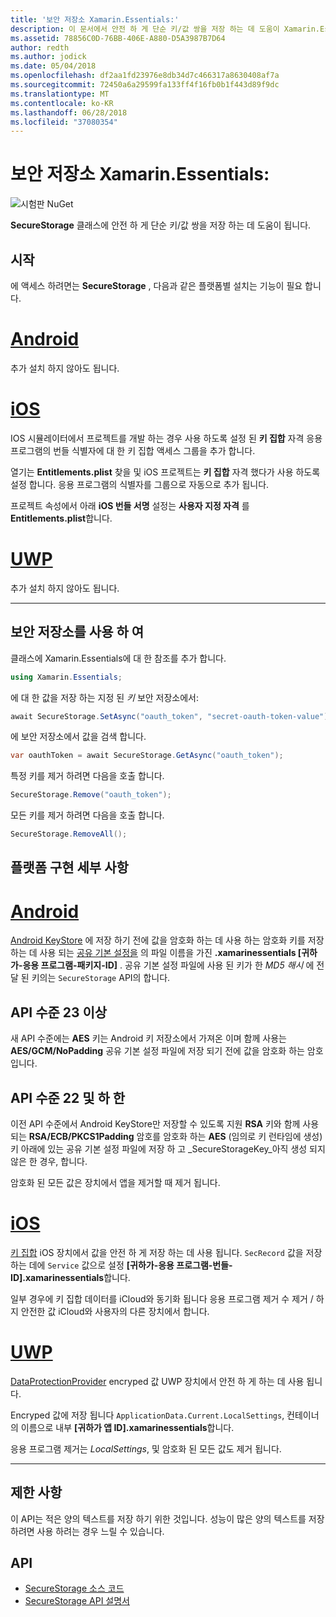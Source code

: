 ```yaml
---
title: '보안 저장소 Xamarin.Essentials:'
description: 이 문서에서 안전 하 게 단순 키/값 쌍을 저장 하는 데 도움이 Xamarin.Essentials SecureStorage 클래스를 설명 합니다. 클래스, 플랫폼 구현 세부 사항 및 제한 사항을 사용 하는 방법을 설명 합니다.
ms.assetid: 78856C0D-76BB-406E-A880-D5A3987B7D64
author: redth
ms.author: jodick
ms.date: 05/04/2018
ms.openlocfilehash: df2aa1fd23976e8db34d7c466317a8630408af7a
ms.sourcegitcommit: 72450a6a29599fa133ff4f16fb0b1f443d89f9dc
ms.translationtype: MT
ms.contentlocale: ko-KR
ms.lasthandoff: 06/28/2018
ms.locfileid: "37080354"
---
```

# <a name="xamarinessentials-secure-storage"></a>보안 저장소 Xamarin.Essentials:

![시험판 NuGet](~/media/shared/pre-release.png)

**SecureStorage** 클래스에 안전 하 게 단순 키/값 쌍을 저장 하는 데 도움이 됩니다.

## <a name="getting-started"></a>시작

에 액세스 하려면는 **SecureStorage** , 다음과 같은 플랫폼별 설치는 기능이 필요 합니다.

# <a name="androidtabandroid"></a>[Android](#tab/android)

추가 설치 하지 않아도 됩니다.

# <a name="iostabios"></a>[iOS](#tab/ios)

IOS 시뮬레이터에서 프로젝트를 개발 하는 경우 사용 하도록 설정 된 **키 집합** 자격 응용 프로그램의 번들 식별자에 대 한 키 집합 액세스 그룹을 추가 합니다.

열기는 **Entitlements.plist** 찾을 및 iOS 프로젝트는 **키 집합** 자격 했다가 사용 하도록 설정 합니다. 응용 프로그램의 식별자를 그룹으로 자동으로 추가 됩니다.

프로젝트 속성에서 아래 **iOS 번들 서명** 설정는 **사용자 지정 자격** 를 **Entitlements.plist**합니다.

# <a name="uwptabuwp"></a>[UWP](#tab/uwp)

추가 설치 하지 않아도 됩니다.

-----

## <a name="using-secure-storage"></a>보안 저장소를 사용 하 여

클래스에 Xamarin.Essentials에 대 한 참조를 추가 합니다.

```csharp
using Xamarin.Essentials;
```

에 대 한 값을 저장 하는 지정 된 _키_ 보안 저장소에서:

```csharp
await SecureStorage.SetAsync("oauth_token", "secret-oauth-token-value");
```

에 보안 저장소에서 값을 검색 합니다.

```csharp
var oauthToken = await SecureStorage.GetAsync("oauth_token");
```

특정 키를 제거 하려면 다음을 호출 합니다.

```csharp
SecureStorage.Remove("oauth_token");
```

모든 키를 제거 하려면 다음을 호출 합니다.

```csharp
SecureStorage.RemoveAll();
```


## <a name="platform-implementation-specifics"></a>플랫폼 구현 세부 사항

# <a name="androidtabandroid"></a>[Android](#tab/android)

[Android KeyStore](https://developer.android.com/training/articles/keystore.html) 에 저장 하기 전에 값을 암호화 하는 데 사용 하는 암호화 키를 저장 하는 데 사용 되는 [공유 기본 설정을](https://developer.android.com/training/data-storage/shared-preferences.html) 의 파일 이름을 가진 **.xamarinessentials [귀하가-응용 프로그램-패키지-ID]** .  공유 기본 설정 파일에 사용 된 키가 한 _MD5 해시_ 에 전달 된 키의는 `SecureStorage` API의 합니다.

## <a name="api-level-23-and-higher"></a>API 수준 23 이상

새 API 수준에는 **AES** 키는 Android 키 저장소에서 가져온 이며 함께 사용는 **AES/GCM/NoPadding** 공유 기본 설정 파일에 저장 되기 전에 값을 암호화 하는 암호입니다.

## <a name="api-level-22-and-lower"></a>API 수준 22 및 하 한

이전 API 수준에서 Android KeyStore만 저장할 수 있도록 지원 **RSA** 키와 함께 사용 되는 **RSA/ECB/PKCS1Padding** 암호를 암호화 하는 **AES** (임의로 키 런타임에 생성) 키 아래에 있는 공유 기본 설정 파일에 저장 하 고 _SecureStorageKey_아직 생성 되지 않은 한 경우, 합니다.

암호화 된 모든 값은 장치에서 앱을 제거할 때 제거 됩니다.

# <a name="iostabios"></a>[iOS](#tab/ios)

[키 집합](https://developer.xamarin.com/api/type/Security.SecKeyChain/) iOS 장치에서 값을 안전 하 게 저장 하는 데 사용 됩니다.  `SecRecord` 값을 저장 하는 데에 `Service` 값으로 설정 **[귀하가-응용 프로그램-번들-ID].xamarinessentials**합니다.

일부 경우에 키 집합 데이터를 iCloud와 동기화 됩니다 응용 프로그램 제거 수 제거 / 하지 안전한 값 iCloud와 사용자의 다른 장치에서 합니다.

# <a name="uwptabuwp"></a>[UWP](#tab/uwp)

[DataProtectionProvider](https://docs.microsoft.com/uwp/api/windows.security.cryptography.dataprotection.dataprotectionprovider) encryped 값 UWP 장치에서 안전 하 게 하는 데 사용 됩니다.

Encryped 값에 저장 됩니다 `ApplicationData.Current.LocalSettings`, 컨테이너의 이름으로 내부 **[귀하가 앱 ID].xamarinessentials**합니다.

응용 프로그램 제거는 _LocalSettings_, 및 암호화 된 모든 값도 제거 됩니다.

-----

## <a name="limitations"></a>제한 사항

이 API는 적은 양의 텍스트를 저장 하기 위한 것입니다.  성능이 많은 양의 텍스트를 저장 하려면 사용 하려는 경우 느릴 수 있습니다.

## <a name="api"></a>API

- [SecureStorage 소스 코드](https://github.com/xamarin/Essentials/tree/master/Xamarin.Essentials/SecureStorage)
- [SecureStorage API 설명서](xref:Xamarin.Essentials.SecureStorage)

